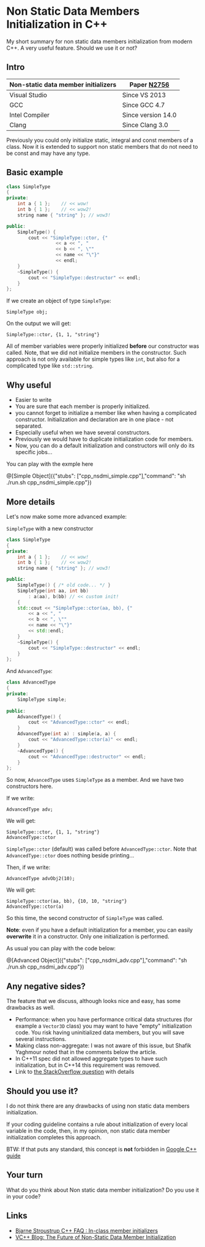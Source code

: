 # Non Static Data Members Initialization in C++

My short summary for non static data members initialization from modern C++. A very useful feature. Should we use it or not?

## Intro

Non-static data member initializers	| Paper [N2756](http://www.open-std.org/jtc1/sc22/wg21/docs/papers/2008/n2756.htm)
---------------------------------- |----------
Visual Studio |Since VS 2013
GCC |	Since GCC 4.7
Intel Compiler | Since version	14.0
Clang | Since Clang 3.0

Previously you could only initialize static, integral and const members of a class. Now it is extended to support non static members that do not need to be const and may have any type.

## Basic example

```cpp
class SimpleType
{
private:
	int a { 1 };    // << wow!
	int b { 1 };    // << wow2!
	string name { "string" }; // wow3!

public:
	SimpleType() {
		cout << "SimpleType::ctor, {" 
				  << a << ", " 
				  << b << ", \"" 
				  << name << "\"}" 
				  << endl;
	}
	~SimpleType() { 
		cout << "SimpleType::destructor" << endl; 
	}
};
```

If we create an object of type `SimpleType`:

    SimpleType obj;

On the output we will get:

    SimpleType::ctor, {1, 1, "string"}

All of member variables were properly initialized **before** our constructor was called. Note, that we did not initialize members in the constructor. Such approach is not only available for simple types like `int`, but also for a complicated type like `std::string`.

## Why useful

* Easier to write
* You are sure that each member is properly initialized.
 * you cannot forget to initialize a member like when having a complicated constructor. Initialization and declaration are in one place - not separated.
* Especially useful when we have several constructors.
 *  Previously we would have to duplicate initialization code for members.
 * Now, you can do a default initialization and constructors will only do its specific jobs...

You can play with the exmple here 

@[Simple Object]({"stubs": ["cpp_nsdmi_simple.cpp"],"command": "sh ./run.sh cpp_nsdmi_simple.cpp"})

## More details

Let's now make some more advanced example:

`SimpleType` with a new constructor

```cpp
class SimpleType
{
private:
    int a { 1 };    // << wow!
    int b { 1 };    // << wow2!
    string name { "string" }; // wow3!

public:
    SimpleType() { /* old code... */ }
    SimpleType(int aa, int bb) 
        : a(aa), b(bb) // << custom init!
    {
    std::cout << "SimpleType::ctor(aa, bb), {"  
        << a << ", " 
        << b << ", \"" 
        << name << "\"}" 
        << std::endl;
    }
    ~SimpleType() { 
        cout << "SimpleType::destructor" << endl; 
    }
};
```

And `AdvancedType`:

```cpp
class AdvancedType
{
private:
	SimpleType simple;
	
public:
	AdvancedType() {
		cout << "AdvancedType::ctor" << endl;
	}
	AdvancedType(int a) : simple(a, a) {
		cout << "AdvancedType::ctor(a)" << endl;
	}
	~AdvancedType() { 
		cout << "AdvancedType::destructor" << endl; 
	}
};
```

So now, `AdvancedType` uses `SimpleType` as a member. And we have two constructors here.

If we write:

    AdvancedType adv;

We will get:

    SimpleType::ctor, {1, 1, "string"}
    AdvancedType::ctor

`SimpleType::ctor` (default) was called before `AdvancedType::ctor`. Note that `AdvancedType::ctor` does nothing beside printing...

Then, if we write:

    AdvancedType advObj2(10);

We will get:

    SimpleType::ctor(aa, bb), {10, 10, "string"}
    AdvancedType::ctor(a)

So this time, the second constructor of `SimpleType` was called. 

**Note**: even if you have a default initialization for a member, you can easily **overwrite** it in a constructor. Only one initialization is performed.

As usual you can play with the code below:

@[Advanced Object]({"stubs": ["cpp_nsdmi_adv.cpp"],"command": "sh ./run.sh cpp_nsdmi_adv.cpp"})
	
## Any negative sides?

The feature that we discuss, although looks nice and easy, has some drawbacks as well.

* Performance: when you have performance critical data structures (for example a `Vector3D` class) you may want to have "empty" initialization code. You risk having uninitialized data members, but you will save several instructions.
* Making class non-aggregate: I was not aware of this issue, but Shafik Yaghmour noted that in the comments below the article.
 * In C++11 spec did not allowed aggregate types to have such initialization, but in C++14 this requirement was removed.
 * Link to [the StackOverflow question](http://stackoverflow.com/questions/27118535/c11-aggregate-initialization-for-classes-with-member-in-pace-initializers) with details

## Should you use it?
I do not think there are any drawbacks of using non static data members initialization. 

If your coding guideline contains a rule about initialization of every local variable in the code, then, in my opinion, non static data member initialization completes this approach.

BTW: If that puts any standard, this concept is  **not** forbidden in [Google C++ guide](http://google-styleguide.googlecode.com/svn/trunk/cppguide.html#C++11)

## Your turn

What do you think about Non static data member initialization? Do you use it in your code?

## Links
* [Bjarne Stroustrup C++ FAQ : In-class member initializers](http://www.stroustrup.com/C++11FAQ.html#member-init)
* [VC++ Blog: The Future of Non-Static Data Member Initialization](http://blogs.msdn.com/b/vcblog/archive/2014/08/19/the-future-of-non-static-data-member-initialization.aspx)	